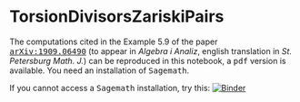 # TorsionDivisorsZariskiPairs
The computations cited in the Example 5.9 of the paper [<kbd>arXiv:1909.06490</kbd>](https://arxiv.org/abs/1910.06490) (to appear in *Algebra i Analiz*, english translation in *St. Petersburg Math. J.*) can be reproduced in this notebook, 
 a <kbd>pdf</kbd> version is available. You need an installation of <kbd>Sagemath</kbd>. 

<!-- If you cannot access a <kbd>Sagemath</kbd> installation, try this: [![Binder](https://mybinder.org/badge_logo.svg)](https://mybinder.org/v2/gh/enriqueartal/TorsionDivisorsZariskiPairs/docker?filepath=Example_5.9_1910.06490.ipynb) -->

If you cannot access a <kbd>Sagemath</kbd> installation, try this: [![Binder](https://mybinder.org/badge_logo.svg)](https://mybinder.org/v2/gh/enriqueartal/TorsionDivisorsZariskiPairs/docker)
